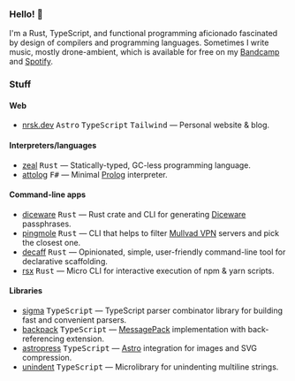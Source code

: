 ### Hello! 👋

I'm a Rust, TypeScript, and functional programming aficionado fascinated by design of compilers and programming languages. Sometimes I write music, mostly drone-ambient, which is available for free on my [Bandcamp](https://hypnosense.bandcamp.com) and [Spotify](https://open.spotify.com/artist/1EqX9erOVQHCVlAwGihPS2?si=U6WzSwm0RSCnS70g_sVZXQ).

### Stuff

#### Web

- [nrsk.dev](https://github.com/norskeld/nrsk.dev#readme) <kbd>Astro</kbd> <kbd>TypeScript</kbd> <kbd>Tailwind</kbd> — Personal website & blog.

#### Interpreters/languages

- [zeal](https://github.com/norskeld/zeal#readme) <kbd>Rust</kbd> — Statically-typed, GC-less programming language.
- [attolog](https://github.com/norskeld/attolog#readme) <kbd>F#</kbd> — Minimal [Prolog](https://en.wikipedia.org/wiki/Prolog) interpreter.

#### Command-line apps

- [diceware](https://github.com/norskeld/diceware#readme) <kbd>Rust</kbd> — Rust crate and CLI for generating [Diceware](https://en.wikipedia.org/wiki/Diceware) passphrases.
- [pingmole](https://github.com/norskeld/pingmole#readme) <kbd>Rust</kbd> — CLI that helps to filter [Mullvad VPN](https://mullvad.net) servers and pick the closest one.
- [decaff](https://github.com/norskeld/decaff#readme) <kbd>Rust</kbd> — Opinionated, simple, user-friendly command-line tool for declarative scaffolding.
- [rsx](https://github.com/norskeld/rsx#readme) <kbd>Rust</kbd> — Micro CLI for interactive execution of npm & yarn scripts.

#### Libraries

- [sigma](https://sigma.nrsk.dev) <kbd>TypeScript</kbd> — TypeScript parser combinator library for building fast and convenient parsers.
- [backpack](https://github.com/norskeld/backpack#readme) <kbd>TypeScript</kbd> — [MessagePack](https://msgpack.org) implementation with back-referencing extension.
- [astropress](https://github.com/norskeld/astropress#readme) <kbd>TypeScript</kbd> — [Astro](https://astro.build) integration for images and SVG compression.
- [unindent](https://github.com/norskeld/unindent#readme) <kbd>TypeScript</kbd> — Microlibrary for unindenting multiline strings.

